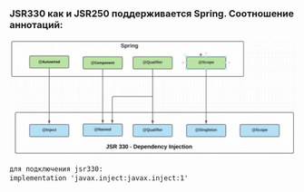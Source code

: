 ### JSR330 как и JSR250 поддерживается Spring. Соотношение аннотаций:
![](003scr/JSR330.png)

    для подключения jsr330:
    implementation 'javax.inject:javax.inject:1'